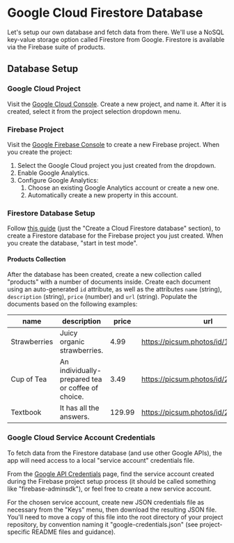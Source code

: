 # Google Cloud Firestore Database

Let's setup our own database and fetch data from there. We'll use a NoSQL key-value storage option called Firestore from Google. Firestore is available via the Firebase suite of products.

## Database Setup

### Google Cloud Project

Visit the [Google Cloud Console](https://console.cloud.google.com). Create a new project, and name it. After it is created, select it from the project selection dropdown menu.

### Firebase Project

Visit the [Google Firebase Console](https://console.firebase.google.com/) to create a new Firebase project. When you create the project:

  1. Select the Google Cloud project you just created from the dropdown.
  2. Enable Google Analytics.
  3. Configure Google Analytics:
     1. Choose an existing Google Analytics account or create a new one.
     2. Automatically create a new property in this account.


### Firestore Database Setup

Follow [this guide](https://firebase.google.com/docs/firestore/quickstart#create) (just the "Create a Cloud Firestore database" section), to create a Firestore database for the Firebase project you just created. When you create the database, "start in test mode".

#### Products Collection

After the database has been created, create a new collection called "products" with a number of documents inside. Create each document using an auto-generated `id` attribute, as well as the attributes `name` (string), `description` (string), `price` (number) and `url` (string). Populate the documents based on the following examples:

name | description | price | url
--- | --- | --- | ---
Strawberries | Juicy organic strawberries. | 4.99 | https://picsum.photos/id/1080/360/200
Cup of Tea | An individually-prepared tea or coffee of choice. | 3.49 | https://picsum.photos/id/225/360/200
Textbook | It has all the answers. | 129.99 | https://picsum.photos/id/24/360/200






### Google Cloud Service Account Credentials

To fetch data from the Firestore database (and use other Google APIs), the app will need access to a local "service account" credentials file.

From the [Google API Credentials](https://console.cloud.google.com/apis/credentials) page, find the service account created during the Firebase project setup process (it should be called something like "firebase-adminsdk"), or feel free to create a new service account.

For the chosen service account, create new JSON credentials file as necessary from the "Keys" menu, then download the resulting JSON file. You'll need to move a copy of this file into the root directory of your project repository, by convention naming it "google-credentials.json" (see project-specific README files and guidance).
